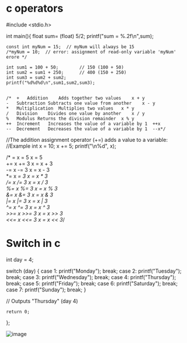 # c operators 


#include <stdio.h>

int main(){
    float sum= (float) 5/2;
    printf("sum = %.2f\n",sum);

    const int myNum = 15;  // myNum will always be 15
    /*myNum = 10;  // error: assignment of read-only variable 'myNum' erore */

    int sum1 = 100 + 50;        // 150 (100 + 50)
    int sum2 = sum1 + 250;      // 400 (150 + 250)
    int sum3 = sum2 + sum2; 
    printf("%d%d%d\n",sum1,sum2,sum3);
    

    /*  +	Addition	Adds together two values	x + y	
    -	Subtraction	Subtracts one value from another	x - y	
    *	Multiplication	Multiplies two values	x * y	
    /	Division	Divides one value by another	x / y	
    %	Modulus	Returns the division remainder	x % y	
    ++	Increment	Increases the value of a variable by 1	++x	
    --	Decrement	Decreases the value of a variable by 1	--x*/

//The addition assignment operator (+=) adds a value to a variable:
//Example
int x = 10;
x += 5;
printf("\n%d", x);

/*   =	x = 5	x = 5	
    +=	x += 3	x = x + 3	
    -=	x -= 3	x = x - 3	
    *=	x *= 3	x = x * 3	
    /=	x /= 3	x = x / 3	
    %=	x %= 3	x = x % 3	
    &=	x &= 3	x = x & 3	
    |=	x |= 3	x = x | 3	
    ^=	x ^= 3	x = x ^ 3	
    >>=	x >>= 3	x = x >> 3	
    <<=	x <<= 3	x = x << 3*/


# Switch in c

int day = 4;

switch (day) {
  case 1:
    printf("Monday");
    break;
  case 2:
    printf("Tuesday");
    break;
  case 3:
    printf("Wednesday");
    break;
  case 4:
    printf("Thursday");
    break;
  case 5:
    printf("Friday");
    break;
  case 6:
    printf("Saturday");
    break;
  case 7:
    printf("Sunday");
    break;
}

// Outputs "Thursday" (day 4)

    return 0;
};
  
![image](https://github.com/ds-ecode/learning_Cpp/assets/158248079/e89fc183-b515-413d-823e-82f10397ffc6)
